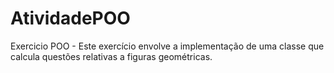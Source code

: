 # AtividadePOO
Exercicio POO - Este exercício envolve a implementação de uma classe que calcula questões relativas a figuras geométricas.

